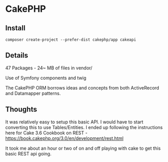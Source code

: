 # CakePHP

## Install

`composer create-project --prefer-dist cakephp/app cakeapi`

## Details

47 Packages - 24~ MB of files in vendor/

Use of Symfony components and twig

The CakePHP ORM borrows ideas and concepts from both ActiveRecord and Datamapper patterns. 

## Thoughts

It was relatively easy to setup this basic API. I would have to start converting this to use Tables/Entities.
I ended up following the instructions here for Cake 3.6 Cookbook on REST - https://book.cakephp.org/3.0/en/development/rest.html

It took me about an hour or two of on and off playing with cake to get this basic REST api going.